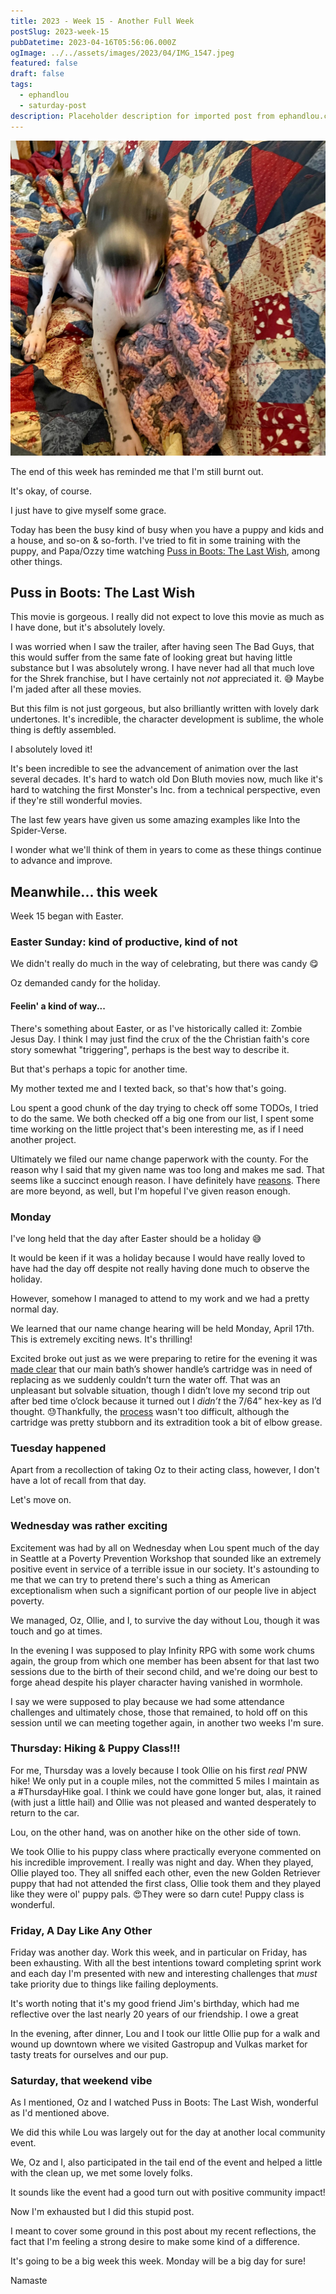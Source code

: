 ```yaml
---
title: 2023 - Week 15 - Another Full Week
postSlug: 2023-week-15
pubDatetime: 2023-04-16T05:56:06.000Z
ogImage: ../../assets/images/2023/04/IMG_1547.jpeg
featured: false
draft: false
tags:
  - ephandlou
  - saturday-post
description: Placeholder description for imported post from ephandlou.com
---
```


![Featured Image](../../assets/images/2023/04/IMG_1547.jpeg)

The end of this week has reminded me that I'm still burnt out.

It's okay, of course.

I just have to give myself some grace.

Today has been the busy kind of busy when you have a puppy and kids and a house, and so-on & so-forth. I've tried to fit in some training with the puppy, and Papa/Ozzy time watching [Puss in Boots: The Last Wish](https://www.imdb.com/title/tt3915174/), among other things.

## Puss in Boots: The Last Wish

This movie is gorgeous. I really did not expect to love this movie as much as I have done, but it's absolutely lovely.

I was worried when I saw the trailer, after having seen The Bad Guys, that this would suffer from the same fate of looking great but having little substance but I was absolutely wrong. I have never had all that much love for the Shrek franchise, but I have certainly not _not_ appreciated it. 😅 Maybe I'm jaded after all these movies.

But this film is not just gorgeous, but also brilliantly written with lovely dark undertones. It's incredible, the character development is sublime, the whole thing is deftly assembled.

I absolutely loved it!

It's been incredible to see the advancement of animation over the last several decades. It's hard to watch old Don Bluth movies now, much like it's hard to watching the first Monster's Inc. from a technical perspective, even if they're still wonderful movies.

The last few years have given us some amazing examples like Into the Spider-Verse.

I wonder what we'll think of them in years to come as these things continue to advance and improve.

## Meanwhile... this week

Week 15 began with Easter.

### Easter Sunday: kind of productive, kind of not

We didn't really do much in the way of celebrating, but there was candy 😋

Oz demanded candy for the holiday.

#### Feelin' a kind of way...

There's something about Easter, or as I've historically called it: Zombie Jesus Day. I think I may just find the crux of the the Christian faith's core story somewhat "triggering", perhaps is the best way to describe it.

But that's perhaps a topic for another time.

My mother texted me and I texted back, so that's how that's going.

Lou spent a good chunk of the day trying to check off some TODOs, I tried to do the same. We both checked off a big one from our list, I spent some time working on the little project that's been interesting me, as if I need another project.

Ultimately we filed our name change paperwork with the county. For the reason why I said that my given name was too long and makes me sad. That seems like a succinct enough reason. I have definitely have [reasons](https://github.com/ephbaum/ephbaum#why-eph-baum). There are more beyond, as well, but I'm hopeful I've given reason enough.

### Monday

I've long held that the day after Easter should be a holiday 😅

It would be keen if it was a holiday because I would have really loved to have had the day off despite not really having done much to observe the holiday.

However, somehow I managed to attend to my work and we had a pretty normal day.

We learned that our name change hearing will be held Monday, April 17th. This is extremely exciting news. It's thrilling!

Excited broke out just as we were preparing to retire for the evening it was [made clear](https://hachyderm.io/@ephbaum/110178346477709383) that our main bath’s shower handle’s cartridge was in need of replacing as we suddenly couldn’t turn the water off. That was an unpleasant but solvable situation, though I didn’t love my second trip out after bed time o’clock because it turned out I _didn’t_ the 7/64” hex-key as I’d thought. 😓Thankfully, the [process](https://www.moen.com/customer-support/installation-help/1200-1225-cartridge-replacement-tutorial) wasn't too difficult, although the cartridge was pretty stubborn and its extradition took a bit of elbow grease.

### Tuesday happened

Apart from a recollection of taking Oz to their acting class, however, I don't have a lot of recall from that day.

Let's move on.

### Wednesday was rather exciting

Excitement was had by all on Wednesday when Lou spent much of the day in Seattle at a Poverty Prevention Workshop that sounded like an extremely positive event in service of a terrible issue in our society. It's astounding to me that we can try to pretend there's such a thing as American exceptionalism when such a significant portion of our people live in abject poverty.

We managed, Oz, Ollie, and I, to survive the day without Lou, though it was touch and go at times.

In the evening I was supposed to play Infinity RPG with some work chums again, the group from which one member has been absent for that last two sessions due to the birth of their second child, and we're doing our best to forge ahead despite his player character having vanished in wormhole.

I say we were supposed to play because we had some attendance challenges and ultimately chose, those that remained, to hold off on this session until we can meeting together again, in another two weeks I'm sure.

### Thursday: Hiking & Puppy Class!!!

For me, Thursday was a lovely because I took Ollie on his first _real_ PNW hike! We only put in a couple miles, not the committed 5 miles I maintain as a #ThursdayHike goal. I think we could have gone longer but, alas, it rained (with just a little hail) and Ollie was not pleased and wanted desperately to return to the car.

Lou, on the other hand, was on another hike on the other side of town.

We took Ollie to his puppy class where practically everyone commented on his incredible improvement. I really was night and day. When they played, Ollie played too. They all sniffed each other, even the new Golden Retriever puppy that had not attended the first class, Ollie took them and they played like they were ol' puppy pals. 😍They were so darn cute! Puppy class is wonderful.

### Friday, A Day Like Any Other

Friday was another day. Work this week, and in particular on Friday, has been exhausting. With all the best intentions toward completing sprint work and each day I'm presented with new and interesting challenges that _must_ take priority due to things like failing deployments.

It's worth noting that it's my good friend Jim's birthday, which had me reflective over the last nearly 20 years of our friendship. I owe a great

In the evening, after dinner, Lou and I took our little Ollie pup for a walk and wound up downtown where we visited Gastropup and Vulkas market for tasty treats for ourselves and our pup.

### Saturday, that weekend vibe

As I mentioned, Oz and I watched Puss in Boots: The Last Wish, wonderful as I'd mentioned above.

We did this while Lou was largely out for the day at another local community event.

We, Oz and I, also participated in the tail end of the event and helped a little with the clean up, we met some lovely folks.

It sounds like the event had a good turn out with positive community impact!

Now I'm exhausted but I did this stupid post.

I meant to cover some ground in this post about my recent reflections, the fact that I'm feeling a strong desire to make some kind of a difference.

It's going to be a big week this week. Monday will be a big day for sure!

Namaste
